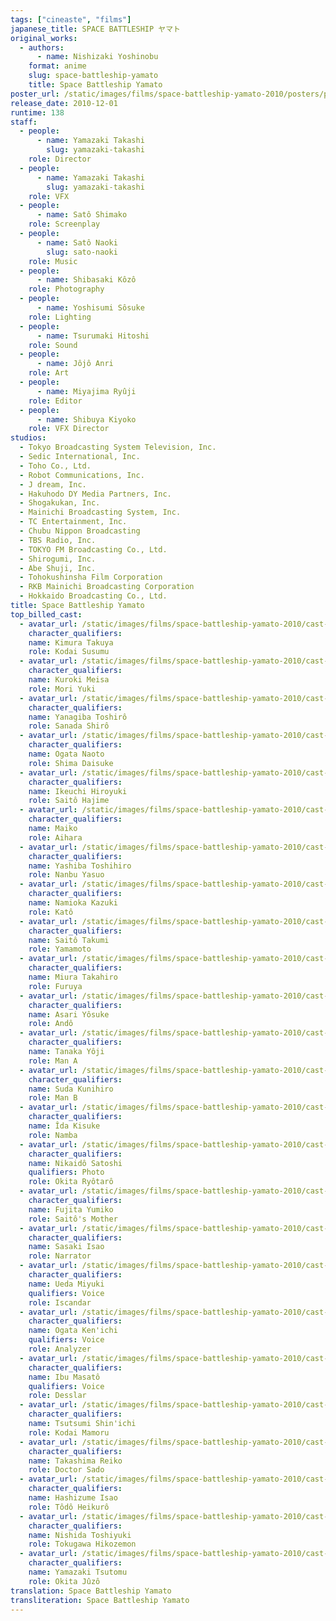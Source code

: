 ```yaml
---
tags: ["cineaste", "films"]
japanese_title: SPACE BATTLESHIP ヤマト
original_works:
  - authors:
      - name: Nishizaki Yoshinobu
    format: anime
    slug: space-battleship-yamato
    title: Space Battleship Yamato
poster_url: /static/images/films/space-battleship-yamato-2010/posters/poster.webp
release_date: 2010-12-01
runtime: 138
staff:
  - people:
      - name: Yamazaki Takashi
        slug: yamazaki-takashi
    role: Director
  - people:
      - name: Yamazaki Takashi
        slug: yamazaki-takashi
    role: VFX
  - people:
      - name: Satô Shimako
    role: Screenplay
  - people:
      - name: Satô Naoki
        slug: sato-naoki
    role: Music
  - people:
      - name: Shibasaki Kôzô
    role: Photography
  - people:
      - name: Yoshisumi Sôsuke
    role: Lighting
  - people:
      - name: Tsurumaki Hitoshi
    role: Sound
  - people:
      - name: Jôjô Anri
    role: Art
  - people:
      - name: Miyajima Ryûji
    role: Editor
  - people:
      - name: Shibuya Kiyoko
    role: VFX Director
studios:
  - Tokyo Broadcasting System Television, Inc.
  - Sedic International, Inc.
  - Toho Co., Ltd.
  - Robot Communications, Inc.
  - J dream, Inc.
  - Hakuhodo DY Media Partners, Inc.
  - Shogakukan, Inc.
  - Mainichi Broadcasting System, Inc.
  - TC Entertainment, Inc.
  - Chubu Nippon Broadcasting
  - TBS Radio, Inc.
  - TOKYO FM Broadcasting Co., Ltd.
  - Shirogumi, Inc.
  - Abe Shuji, Inc.
  - Tohokushinsha Film Corporation
  - RKB Mainichi Broadcasting Corporation
  - Hokkaido Broadcasting Co., Ltd.
title: Space Battleship Yamato
top_billed_cast:
  - avatar_url: /static/images/films/space-battleship-yamato-2010/cast-avatars/takuya-kimura-0.webp
    character_qualifiers:
    name: Kimura Takuya
    role: Kodai Susumu
  - avatar_url: /static/images/films/space-battleship-yamato-2010/cast-avatars/meisa-kuroki-0.webp
    character_qualifiers:
    name: Kuroki Meisa
    role: Mori Yuki
  - avatar_url: /static/images/films/space-battleship-yamato-2010/cast-avatars/toshiro-yanagiba-0.webp
    character_qualifiers:
    name: Yanagiba Toshirô
    role: Sanada Shirô
  - avatar_url: /static/images/films/space-battleship-yamato-2010/cast-avatars/naoto-ogata-0.webp
    character_qualifiers:
    name: Ogata Naoto
    role: Shima Daisuke
  - avatar_url: /static/images/films/space-battleship-yamato-2010/cast-avatars/hiroyuki-ikeuchi-0.webp
    character_qualifiers:
    name: Ikeuchi Hiroyuki
    role: Saitô Hajime
  - avatar_url: /static/images/films/space-battleship-yamato-2010/cast-avatars/maiko-0.webp
    character_qualifiers:
    name: Maiko
    role: Aihara
  - avatar_url: /static/images/films/space-battleship-yamato-2010/cast-avatars/toshihiro-yashiba-0.webp
    character_qualifiers:
    name: Yashiba Toshihiro
    role: Nanbu Yasuo
  - avatar_url: /static/images/films/space-battleship-yamato-2010/cast-avatars/kazuki-namioka-0.webp
    character_qualifiers:
    name: Namioka Kazuki
    role: Katô
  - avatar_url: /static/images/films/space-battleship-yamato-2010/cast-avatars/takumi-saito-0.webp
    character_qualifiers:
    name: Saitô Takumi
    role: Yamamoto
  - avatar_url: /static/images/films/space-battleship-yamato-2010/cast-avatars/takahiro-miura-0.webp
    character_qualifiers:
    name: Miura Takahiro
    role: Furuya
  - avatar_url: /static/images/films/space-battleship-yamato-2010/cast-avatars/yosuke-asari-0.webp
    character_qualifiers:
    name: Asari Yôsuke
    role: Andô
  - avatar_url: /static/images/films/space-battleship-yamato-2010/cast-avatars/yoji-tanaka-0.webp
    character_qualifiers:
    name: Tanaka Yôji
    role: Man A
  - avatar_url: /static/images/films/space-battleship-yamato-2010/cast-avatars/kunihiro-suda-0.webp
    character_qualifiers:
    name: Suda Kunihiro
    role: Man B
  - avatar_url: /static/images/films/space-battleship-yamato-2010/cast-avatars/kisuke-iida-0.webp
    character_qualifiers:
    name: Îda Kisuke
    role: Namba
  - avatar_url: /static/images/films/space-battleship-yamato-2010/cast-avatars/satoshi-nikaido-0.webp
    character_qualifiers:
    name: Nikaidô Satoshi
    qualifiers: Photo
    role: Okita Ryôtarô
  - avatar_url: /static/images/films/space-battleship-yamato-2010/cast-avatars/yumiko-fujita-0.webp
    character_qualifiers:
    name: Fujita Yumiko
    role: Saitô's Mother
  - avatar_url: /static/images/films/space-battleship-yamato-2010/cast-avatars/isao-sasaki-0.webp
    character_qualifiers:
    name: Sasaki Isao
    role: Narrator
  - avatar_url: /static/images/films/space-battleship-yamato-2010/cast-avatars/miyuki-ueda-0.webp
    character_qualifiers:
    name: Ueda Miyuki
    qualifiers: Voice
    role: Iscandar
  - avatar_url: /static/images/films/space-battleship-yamato-2010/cast-avatars/kenichi-ogata-0.webp
    character_qualifiers:
    name: Ogata Ken'ichi
    qualifiers: Voice
    role: Analyzer
  - avatar_url: /static/images/films/space-battleship-yamato-2010/cast-avatars/masato-ibu-0.webp
    character_qualifiers:
    name: Ibu Masatô
    qualifiers: Voice
    role: Desslar
  - avatar_url: /static/images/films/space-battleship-yamato-2010/cast-avatars/shinichi-tsutsumi-0.webp
    character_qualifiers:
    name: Tsutsumi Shin'ichi
    role: Kodai Mamoru
  - avatar_url: /static/images/films/space-battleship-yamato-2010/cast-avatars/reiko-takashima-0.webp
    character_qualifiers:
    name: Takashima Reiko
    role: Doctor Sado
  - avatar_url: /static/images/films/space-battleship-yamato-2010/cast-avatars/isao-hashizume-0.webp
    character_qualifiers:
    name: Hashizume Isao
    role: Tôdô Heikurô
  - avatar_url: /static/images/films/space-battleship-yamato-2010/cast-avatars/toshiyuki-nishida-0.webp
    character_qualifiers:
    name: Nishida Toshiyuki
    role: Tokugawa Hikozemon
  - avatar_url: /static/images/films/space-battleship-yamato-2010/cast-avatars/tsutomu-yamazaki-0.webp
    character_qualifiers:
    name: Yamazaki Tsutomu
    role: Okita Jûzô
translation: Space Battleship Yamato
transliteration: Space Battleship Yamato
---
```

